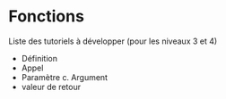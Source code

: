 # Fonctions

Liste des tutoriels à développer (pour les niveaux 3 et 4)

* Définition
* Appel
* Paramètre c. Argument
* valeur de retour
